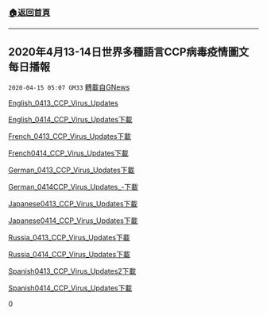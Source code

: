 ###  [:house:返回首頁](https://github.com/ourhimalayas/txt)
---

## 2020年4月13-14日世界多種語言CCP病毒疫情圖文每日播報
`2020-04-15 05:07 GM33` [轉載自GNews](https://gnews.org/zh-hant/173542/)

[English\_0413\_CCP\_Virus\_Updates](https://s3.amazonaws.com/gnews-media-offload/wp-content/uploads/2020/04/15050041/English_0413_CCP_Virus_Updates.pdf)

[English\_0414\_CCP\_Virus\_Updates](https://s3.amazonaws.com/gnews-media-offload/wp-content/uploads/2020/04/15050056/English_0414_CCP_Virus_Updates.pdf)[下載](https://s3.amazonaws.com/gnews-media-offload/wp-content/uploads/2020/04/15050056/English_0414_CCP_Virus_Updates.pdf)

[French\_0413\_CCP\_Virus\_Updates](https://s3.amazonaws.com/gnews-media-offload/wp-content/uploads/2020/04/15050117/French_0413_CCP_Virus_Updates.pdf)[下載](https://s3.amazonaws.com/gnews-media-offload/wp-content/uploads/2020/04/15050117/French_0413_CCP_Virus_Updates.pdf)

[French0414\_CCP\_Virus\_Updates](https://s3.amazonaws.com/gnews-media-offload/wp-content/uploads/2020/04/15050135/French0414_CCP_Virus_Updates.pdf)[下載](https://s3.amazonaws.com/gnews-media-offload/wp-content/uploads/2020/04/15050135/French0414_CCP_Virus_Updates.pdf)

[German\_0413\_CCP\_Virus\_Updates](https://s3.amazonaws.com/gnews-media-offload/wp-content/uploads/2020/04/15050156/German_0413_CCP_Virus_Updates.pdf)[下載](https://s3.amazonaws.com/gnews-media-offload/wp-content/uploads/2020/04/15050156/German_0413_CCP_Virus_Updates.pdf)

[German\_0414CCP\_Virus\_Updates\_-](https://s3.amazonaws.com/gnews-media-offload/wp-content/uploads/2020/04/15050214/German_0414CCP_Virus_Updates_-.pdf)[下載](https://s3.amazonaws.com/gnews-media-offload/wp-content/uploads/2020/04/15050214/German_0414CCP_Virus_Updates_-.pdf)

[Japanese0413\_CCP\_Virus\_Updates](https://s3.amazonaws.com/gnews-media-offload/wp-content/uploads/2020/04/15050237/Japanese0413_CCP_Virus_Updates.pdf)[下載](https://s3.amazonaws.com/gnews-media-offload/wp-content/uploads/2020/04/15050237/Japanese0413_CCP_Virus_Updates.pdf)

[Japanese0414\_CCP\_Virus\_Updates](https://s3.amazonaws.com/gnews-media-offload/wp-content/uploads/2020/04/15050246/Japanese0414_CCP_Virus_Updates.pdf)[下載](https://s3.amazonaws.com/gnews-media-offload/wp-content/uploads/2020/04/15050246/Japanese0414_CCP_Virus_Updates.pdf)

[Russia\_0413\_CCP\_Virus\_Updates](https://s3.amazonaws.com/gnews-media-offload/wp-content/uploads/2020/04/15050256/Russia_0413_CCP_Virus_Updates.pdf)[下載](https://s3.amazonaws.com/gnews-media-offload/wp-content/uploads/2020/04/15050256/Russia_0413_CCP_Virus_Updates.pdf)

[Russia\_0414\_CCP\_Virus\_Updates](https://s3.amazonaws.com/gnews-media-offload/wp-content/uploads/2020/04/15050307/Russia_0414_CCP_Virus_Updates.pdf)[下載](https://s3.amazonaws.com/gnews-media-offload/wp-content/uploads/2020/04/15050307/Russia_0414_CCP_Virus_Updates.pdf)

[Spanish0413\_CCP\_Virus\_Updates2](https://s3.amazonaws.com/gnews-media-offload/wp-content/uploads/2020/04/15050320/Spanish0413_CCP_Virus_Updates2.pdf)[下載](https://s3.amazonaws.com/gnews-media-offload/wp-content/uploads/2020/04/15050320/Spanish0413_CCP_Virus_Updates2.pdf)

[Spanish0414\_CCP\_Virus\_Updates](https://s3.amazonaws.com/gnews-media-offload/wp-content/uploads/2020/04/15050329/Spanish0414_CCP_Virus_Updates.pdf)[下載](https://s3.amazonaws.com/gnews-media-offload/wp-content/uploads/2020/04/15050329/Spanish0414_CCP_Virus_Updates.pdf)

0
